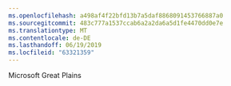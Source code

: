 ```yaml
---
ms.openlocfilehash: a498af4f22bfd13b7a5daf8868091453766887a0
ms.sourcegitcommit: 483c777a1537ccab6a2a2da6a5d1fe4470dd0e7e
ms.translationtype: MT
ms.contentlocale: de-DE
ms.lasthandoff: 06/19/2019
ms.locfileid: "63321359"
---
```

Microsoft Great Plains